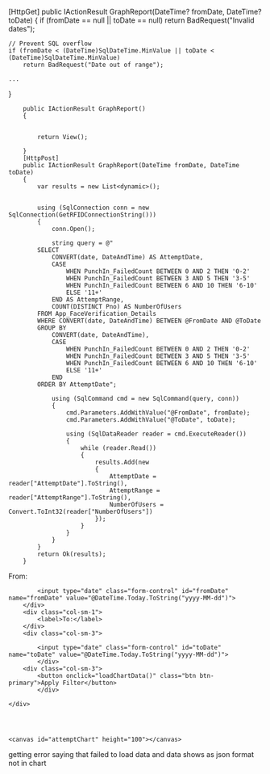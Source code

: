 [HttpGet]
public IActionResult GraphReport(DateTime? fromDate, DateTime? toDate)
{
    if (fromDate == null || toDate == null)
        return BadRequest("Invalid dates");

    // Prevent SQL overflow
    if (fromDate < (DateTime)SqlDateTime.MinValue || toDate < (DateTime)SqlDateTime.MinValue)
        return BadRequest("Date out of range");

    ...
}

        
        
        
        public IActionResult GraphReport()
        {
           

            return View();

        }
        [HttpPost]
        public IActionResult GraphReport(DateTime fromDate, DateTime toDate)
        {
            var results = new List<dynamic>();


            using (SqlConnection conn = new SqlConnection(GetRFIDConnectionString()))
            {
                conn.Open();

                string query = @"
            SELECT 
                CONVERT(date, DateAndTime) AS AttemptDate,
                CASE 
                    WHEN PunchIn_FailedCount BETWEEN 0 AND 2 THEN '0-2'
                    WHEN PunchIn_FailedCount BETWEEN 3 AND 5 THEN '3-5'
                    WHEN PunchIn_FailedCount BETWEEN 6 AND 10 THEN '6-10'
                    ELSE '11+'
                END AS AttemptRange,
                COUNT(DISTINCT Pno) AS NumberOfUsers
            FROM App_FaceVerification_Details
            WHERE CONVERT(date, DateAndTime) BETWEEN @FromDate AND @ToDate
            GROUP BY 
                CONVERT(date, DateAndTime),
                CASE 
                    WHEN PunchIn_FailedCount BETWEEN 0 AND 2 THEN '0-2'
                    WHEN PunchIn_FailedCount BETWEEN 3 AND 5 THEN '3-5'
                    WHEN PunchIn_FailedCount BETWEEN 6 AND 10 THEN '6-10'
                    ELSE '11+'
                END
            ORDER BY AttemptDate";

                using (SqlCommand cmd = new SqlCommand(query, conn))
                {
                    cmd.Parameters.AddWithValue("@FromDate", fromDate);
                    cmd.Parameters.AddWithValue("@ToDate", toDate);

                    using (SqlDataReader reader = cmd.ExecuteReader())
                    {
                        while (reader.Read())
                        {
                            results.Add(new
                            {
                                AttemptDate = reader["AttemptDate"].ToString(),
                                AttemptRange = reader["AttemptRange"].ToString(),
                                NumberOfUsers = Convert.ToInt32(reader["NumberOfUsers"])
                            });
                        }
                    }
                }
            }
            return Ok(results);
        }

<form asp-action="GraphReport" asp-controller="Report">
    <div class="form-inline row mt-3">
        <div class="col-sm-1">
            <label>From:</label>
            </div>
        <div class="col-sm-3">
           
            <input type="date" class="form-control" id="fromDate" name="fromDate" value="@DateTime.Today.ToString("yyyy-MM-dd")">
        </div>
        <div class="col-sm-1">
            <label>To:</label>
        </div>
        <div class="col-sm-3">
            
            <input type="date" class="form-control" id="toDate" name="toDate" value="@DateTime.Today.ToString("yyyy-MM-dd")">
            </div>
        <div class="col-sm-3">
            <button onclick="loadChartData()" class="btn btn-primary">Apply Filter</button>
            </div>
        
    </div>
   
   
   

    <canvas id="attemptChart" height="100"></canvas>

</form>

<script src="https://cdn.jsdelivr.net/npm/chart.js"></script>
<script>
    let chartInstance;

    function loadChartData() {
        const fromDate = document.getElementById("fromDate").value;
        const toDate = document.getElementById("toDate").value;

        if (!fromDate || !toDate) {
            alert("Please select both From and To dates.");
            return;
        }

        fetch(`/Report/GraphReport?fromDate=${fromDate}&toDate=${toDate}`)
            .then(res => res.json())
            .then(data => {
                if (!data || data.length === 0) {
                    alert("No data available for the selected date range.");
                    return;
                }

                const labels = [...new Set(data.map(d => d.attemptDate))];
                const ranges = ['0-2', '3-5', '6-10', '11+'];
                const colors = {
                    '0-2': 'blue',
                    '3-5': 'orange',
                    '6-10': 'green',
                    '11+': 'red'
                };

                const datasets = ranges.map(range => ({
                    label: range,
                    borderColor: colors[range],
                    backgroundColor: colors[range],
                    tension: 0.3,
                    fill: false,
                    data: labels.map(date => {
                        const match = data.find(d => d.attemptDate === date && d.attemptRange === range);
                        return match ? match.numberOfUsers : 0;
                    })
                }));

                if (chartInstance) chartInstance.destroy();

                chartInstance = new Chart(document.getElementById('attemptChart'), {
                    type: 'line',
                    data: {
                        labels: labels,
                        datasets: datasets
                    },
                    options: {
                        responsive: true,
                        plugins: {
                            title: {
                                display: true,
                                text: 'Punch-In Attempt Distribution by Date'
                            },
                            legend: {
                                position: 'top'
                            }
                        },
                        scales: {
                            y: {
                                beginAtZero: true,
                                title: {
                                    display: true,
                                    text: 'Number of Users'
                                }
                            },
                            x: {
                                title: {
                                    display: true,
                                    text: 'Date'
                                }
                            }
                        }
                    }
                });
            })
            .catch(error => {
                console.error("Error fetching data:", error);
                alert("Failed to load data.");
            });
    }
</script>


getting error saying that failed to load data and data shows as json format not in chart
